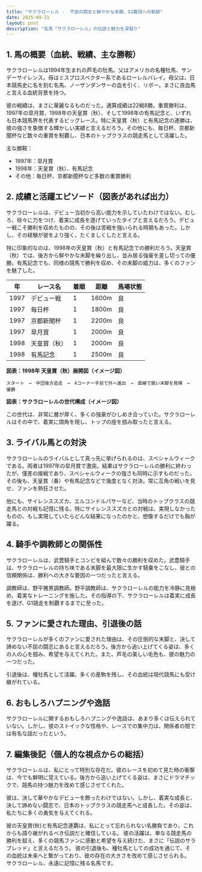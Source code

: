 ```yaml
---
title: "サクラローレル -  不屈の闘志と鮮やかな末脚、G1戴冠への軌跡"
date: 2025-09-21
layout: post
description: "名馬『サクラローレル』の伝説と魅力を深堀り"
---
```


## 1. 馬の概要（血統、戦績、主な勝鞍）

サクラローレルは1994年生まれの芦毛の牡馬。父はアメリカの名種牡馬、サンデーサイレンス。母はミスプロスペクター系であるローレルバレイ。母父は、日本競馬史に名を刻む名馬、ノーザンダンサーの血を引く、リボー。まさに良血馬と言える血統背景を持つ。

彼の戦績は、まさに華麗なるものだった。通算成績は22戦8勝。重賞勝利は、1997年の皐月賞、1998年の天皇賞（秋）、そして1998年の有馬記念と、いずれも日本競馬界を代表するビッグレース。特に天皇賞（秋）と有馬記念の連勝は、彼の強さを象徴する輝かしい実績と言えるだろう。その他にも、毎日杯、京都新聞杯など数々の重賞を制覇し、日本のトップクラスの競走馬として活躍した。

主な勝鞍：

* 1997年：皐月賞
* 1998年：天皇賞（秋）、有馬記念
* その他：毎日杯、京都新聞杯など多数の重賞勝利


## 2. 成績と活躍エピソード（図表があれば出力）

サクラローレルは、デビュー当初から高い能力を示していたわけではない。むしろ、徐々に力をつけ、着実に成長を遂げていったタイプと言えるだろう。デビュー戦こそ勝利を収めたものの、その後は苦戦を強いられる時期もあった。しかし、その経験が彼をより強く、たくましくしたと言える。

特に印象的なのは、1998年の天皇賞（秋）と有馬記念での勝利だろう。天皇賞（秋）では、後方から鮮やかな末脚を繰り出し、並み居る強豪を差し切っての優勝。有馬記念でも、同様の競馬で勝利を収め、その末脚の威力は、多くのファンを魅了した。

| 年 | レース名          | 着順 | 距離 | 馬場状態 |
|---|-----------------|-----|-----|---------|
| 1997 | デビュー戦        | 1   | 1600m | 良      |
| 1997 | 毎日杯            | 1   | 1800m | 良      |
| 1997 | 京都新聞杯        | 1   | 2200m | 良      |
| 1997 | 皐月賞            | 1   | 2000m | 良      |
| 1998 | 天皇賞（秋）      | 1   | 2000m | 良      |
| 1998 | 有馬記念          | 1   | 2500m | 良      |


**図表：1998年 天皇賞（秋）展開図（イメージ図）**

```
スタート　→　中団後方追走　→　4コーナー手前で外へ進出　→　直線で鋭い末脚を発揮　→　優勝
```

**図表：サクラローレルの世代構成（イメージ図）**

この世代は、非常に層が厚く、多くの強豪がひしめき合っていた。サクラローレルはその中で、着実に頭角を現し、トップの座を掴み取ったと言える。


## 3. ライバル馬との対決

サクラローレルのライバルとして真っ先に挙げられるのは、スペシャルウィークである。両者は1997年の皐月賞で激突。結果はサクラローレルの勝利に終わったが、僅差の接戦であり、スペシャルウィークの強さも同時に示すものだった。その後も、天皇賞（春）や有馬記念などで幾度となく対決。常に互角の戦いを見せ、ファンを熱狂させた。

他にも、サイレンススズカ、エルコンドルパサーなど、当時のトップクラスの競走馬との対戦も記憶に残る。特にサイレンススズカとの対戦は、実現しなかったものの、もし実現していたらどんな結果になったのかと、想像するだけでも胸が躍る。


## 4. 騎手や調教師との関係性

サクラローレルは、武豊騎手とコンビを組んで数々の勝利を収めた。武豊騎手は、サクラローレルの持ち味である末脚を最大限に生かす騎乗をこなし、彼との信頼関係は、勝利への大きな要因の一つだったと言える。

調教師は、野平雅男調教師。野平調教師は、サクラローレルの能力を冷静に見極め、着実なトレーニングを施した。その指導の下、サクラローレルは着実に成長を遂げ、G1競走を制覇するまでに至った。


## 5. ファンに愛された理由、引退後の話

サクラローレルが多くのファンに愛された理由は、その圧倒的な末脚と、決して諦めない不屈の闘志にあると言えるだろう。後方から追い上げてくる姿は、多くの人の心を掴み、希望を与えてくれた。また、芦毛の美しい毛色も、彼の魅力の一つだった。

引退後は、種牡馬として活躍。多くの産駒を残し、その血統は現代競馬にも受け継がれている。


## 6. おもしろハプニングや逸話

サクラローレルに関するおもしろハプニングや逸話は、あまり多くは伝えられていない。しかし、彼のストイックな性格や、レースでの集中力は、関係者の間では有名な話だったという。


## 7. 編集後記（個人的な視点からの総括）

サクラローレルは、私にとって特別な存在だ。彼のレースを初めて見た時の衝撃は、今でも鮮明に覚えている。後方から追い上げてくる姿は、まさにドラマチックで、競馬の持つ魅力を改めて感じさせてくれた。

彼は、決して華やかなデビューを飾ったわけではない。しかし、着実な成長と、決して諦めない闘志で、日本のトップクラスの競走馬へと成長した。その姿は、私たちに多くの勇気を与えてくれる。

彼の天皇賞(秋)と有馬記念連覇は、私にとって忘れられない名勝負であり、これからも語り継がれるべき伝説だと確信している。  彼の活躍は、単なる競走馬の勝利を超え、多くの競馬ファンに感動と希望を与え続けた、まさに「伝説のサラブレッド」と言えるだろう。  彼の引退後も、種牡馬としての成功を通じて、その血統は未来へと繋がっており、彼の存在の大きさを改めて感じさせられる。  サクラローレル、永遠に記憶に残る名馬です。

